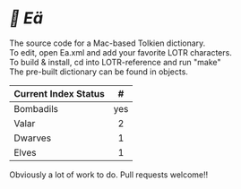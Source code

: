 *:trident: Eä*
====

The source code for a Mac-based Tolkien dictionary.  
To edit, open Ea.xml and add your favorite LOTR characters.  
To build & install, cd into LOTR-reference and run "make"  
The pre-built dictionary can be found in objects.  


Current Index Status | # |
----------- | :-------------:
Bombadils	|	yes	 |
Valar		|   2	 |
Dwarves		|	1	 |
Elves		|	1	 |

Obviously a lot of work to do.
Pull requests welcome!!
